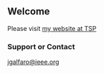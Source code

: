 ## Welcome 

Please visit [my website at TSP](http://j.mp/jgalfaro)

### Support or Contact

[jgalfaro@ieee.org](mailto://jgalfaro@ieee.org)
